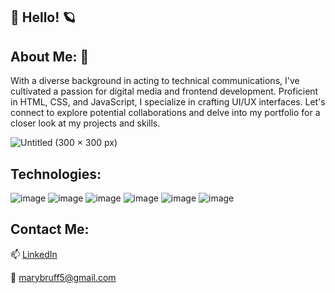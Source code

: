 ## 🌈  Hello!  🪐


## About Me: 🖖


With a diverse background in acting to technical communications, I've cultivated a passion for digital media and frontend development. Proficient in HTML, CSS, and JavaScript, I specialize in crafting UI/UX interfaces. Let's connect to explore potential collaborations and delve into my portfolio for a closer look at my projects and skills.



![Untitled (300 × 300 px)](https://github.com/MaryBruff/MaryBruff/assets/128327004/f9915745-dffa-42d2-9c0b-8fb30e6775dd)



Technologies:
-----
![image](https://github.com/MaryBruff/MaryBruff/assets/128327004/923d9638-46bc-4d81-9cce-a9d77976aae1)
![image](https://github.com/MaryBruff/MaryBruff/assets/128327004/320c9716-d5d2-404f-83c2-bfdbf59dae04)
![image](https://github.com/MaryBruff/MaryBruff/assets/128327004/a5334c5f-8cf4-4d64-97e6-5722aaa0dd9b)
![image](https://github.com/MaryBruff/MaryBruff/assets/128327004/1e553da8-4fa9-4abc-8451-a10f62b3d696)
![image](https://github.com/MaryBruff/MaryBruff/assets/128327004/2756ac39-e3da-446d-908e-637c5f8b6b23)
![image](https://github.com/MaryBruff/MaryBruff/assets/128327004/c6caa47d-03cb-498f-b663-e86090118302)


Contact Me:
----------
 📫 <a href="https://www.linkedin.com/in/mary-bruff-55844319b/">LinkedIn</a>
 
 📧  marybruff5@gmail.com 

